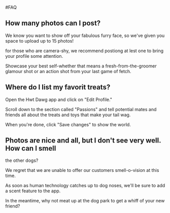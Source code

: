 #FAQ

## How many photos can I post?

We know you want to show off your fabulous furry face, so we've given you space to upload up to 15 photos!

for those who are camera-shy, we recommend postiong at lest one to bring your profile some attention.

Showcase your best self-whether that means a fresh-from-the-groomer glamour shot or an action shot from your last game of fetch.

## Where do I list my favorit treats?

Open the Hwt Dawg app and click on "Edit Profile."

Scroll down to the  section called "Passions" and tell potential
mates and friends all about the treats and toys that make your
tail wag.

When you're done, click "Save changes" to show the world.

## Photos are nice and all, but I don't see very well. How can I smell
the other dogs?

We regret that we are unable to offer our customers smell-o-vision at
this time.

As soon as human technology catches up to dog noses, we'll be sure to
add a scent feature to the app.

In the meantime, why not meat up at the dog park to get a whiff of your
new friend?
